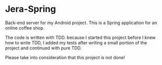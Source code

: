 # Jera-Spring
 Back-end server for my Android project.
 This is a Spring application for an online coffee shop.

 The code is written with TDD.
 because I started this project before I knew how to write TDD, I added my tests after writing a small portion of the project and continued with pure TDD.
 
 Please take into consideration that this project is not done!
